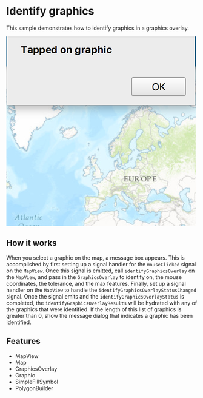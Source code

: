 # Identify graphics

This sample demonstrates how to identify graphics in a graphics overlay.

![](screenshot.png)

## How it works

When you select a graphic on the map, a message box appears. This is accomplished by first setting up a signal handler for the `mouseClicked` signal on the `MapView`. Once this signal is emitted, call `identifyGraphicsOverlay` on the `MapView`, and pass in the `GraphicsOverlay` to identify on, the mouse coordinates, the tolerance, and the max features. Finally, set up a signal handler on the `MapView` to handle the `identifyGraphicsOverlayStatusChanged` signal. Once the signal emits and the `identifyGraphicsOverlayStatus` is completed, the `identifyGraphicsOverlayResults` will be hydrated with any of the graphics that were identified. If the length of this list of graphics is greater than 0, show the message dialog that indicates a graphic has been identified.


## Features
- MapView
- Map
- GraphicsOverlay
- Graphic
- SimpleFillSymbol
- PolygonBuilder

